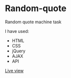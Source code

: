 # Random-quote
Random quote machine task

I have used: 
- HTML
- CSS
- jQuery
- AJAX
- API

[Live view](http://nataliamazurczak.pl/Random-quote/)

